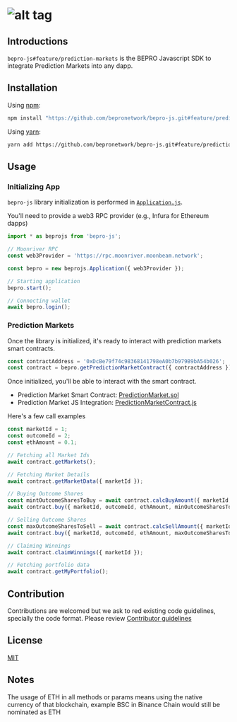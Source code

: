 # ![alt tag](https://uploads-ssl.webflow.com/5fc917a7914bf7aa30cae033/5ff4e84c73f45881c8b9cd85_Logo-purple-dark-background-p-500.png)

## Introductions

`bepro-js#feature/prediction-markets` is the BEPRO Javascript SDK to integrate Prediction Markets into any dapp.

## Installation

Using [npm](https://www.npmjs.com/):

```bash
npm install "https://github.com/bepronetwork/bepro-js.git#feature/prediction-markets" --save
```

Using [yarn](https://yarnpkg.com/):

```bash
yarn add https://github.com/bepronetwork/bepro-js.git#feature/prediction-markets
```

## Usage

### Initializing App

`bepro-js` library initialization is performed in [`Application.js`](https://github.com/bepronetwork/bepro-js/blob/feature/prediction-markets/src/Application.js).

You'll need to provide a web3 RPC provider (e.g., Infura for Ethereum dapps)

```javascript
import * as beprojs from 'bepro-js';

// Moonriver RPC
const web3Provider = 'https://rpc.moonriver.moonbeam.network';

const bepro = new beprojs.Application({ web3Provider });

// Starting application
bepro.start();

// Connecting wallet
await bepro.login();
```

### Prediction Markets

Once the library is initialized, it's ready to interact with prediction markets smart contracts.

```javascript
const contractAddress = '0xDcBe79f74c98368141798eA0b7b979B9bA54b026';
const contract = bepro.getPredictionMarketContract({ contractAddress });
```

Once initialized, you'll be able to interact with the smart contract.

- Prediction Market Smart Contract: [PredictionMarket.sol](https://github.com/bepronetwork/bepro-js/blob/feature/prediction-markets/contracts/PredictionMarket.sol)
- Prediction Market JS Integration: [PredictionMarketContract.js](https://github.com/bepronetwork/bepro-js/blob/feature/prediction-markets/src/models/PredictionMarketContract.js)

Here's a few call examples

```javascript
const marketId = 1;
const outcomeId = 2;
const ethAmount = 0.1;

// Fetching all Market Ids
await contract.getMarkets();

// Fetching Market Details
await contract.getMarketData({ marketId });

// Buying Outcome Shares
const mintOutcomeSharesToBuy = await contract.calcBuyAmount({ marketId, outcomeId, ethAmount })
await contract.buy({ marketId, outcomeId, ethAmount, minOutcomeSharesToBuy });

// Selling Outcome Shares
const maxOutcomeSharesToSell = await contract.calcSellAmount({ marketId, outcomeId, ethAmount })
await contract.buy({ marketId, outcomeId, ethAmount, maxOutcomeSharesToSell });

// Claiming Winnings
await contract.claimWinnings({ marketId });

// Fetching portfolio data
await contract.getMyPortfolio();
```

## Contribution

Contributions are welcomed but we ask to red existing code guidelines, specially the code format. Please review [Contributor guidelines][1]

## License

[MIT](https://choosealicense.com/licenses/mit/)

## Notes

The usage of ETH in all methods or params means using the native currency of that blockchain, example BSC in Binance Chain would still be nominated as ETH

[1]: https://github.com/bepronetwork/bepro-js/blob/master/CONTRIBUTING.md
